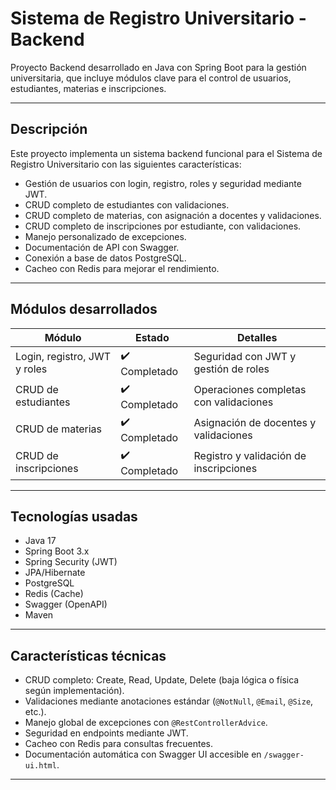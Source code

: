 # Sistema de Registro Universitario - Backend

Proyecto Backend desarrollado en Java con Spring Boot para la gestión universitaria, que incluye módulos clave para el control de usuarios, estudiantes, materias e inscripciones.

---

## Descripción

Este proyecto implementa un sistema backend funcional para el Sistema de Registro Universitario con las siguientes características:

- Gestión de usuarios con login, registro, roles y seguridad mediante JWT.
- CRUD completo de estudiantes con validaciones.
- CRUD completo de materias, con asignación a docentes y validaciones.
- CRUD completo de inscripciones por estudiante, con validaciones.
- Manejo personalizado de excepciones.
- Documentación de API con Swagger.
- Conexión a base de datos PostgreSQL.
- Cacheo con Redis para mejorar el rendimiento.

---

## Módulos desarrollados

| Módulo                        | Estado         | Detalles                           |
|------------------------------|----------------|----------------------------------|
| Login, registro, JWT y roles | ✔️ Completado  | Seguridad con JWT y gestión de roles |
| CRUD de estudiantes          | ✔️ Completado  | Operaciones completas con validaciones |
| CRUD de materias             | ✔️ Completado  | Asignación de docentes y validaciones |
| CRUD de inscripciones        | ✔️ Completado  | Registro y validación de inscripciones |

---

## Tecnologías usadas

- Java 17
- Spring Boot 3.x
- Spring Security (JWT)
- JPA/Hibernate
- PostgreSQL
- Redis (Cache)
- Swagger (OpenAPI)
- Maven

---

## Características técnicas

- CRUD completo: Create, Read, Update, Delete (baja lógica o física según implementación).
- Validaciones mediante anotaciones estándar (`@NotNull`, `@Email`, `@Size`, etc.).
- Manejo global de excepciones con `@RestControllerAdvice`.
- Seguridad en endpoints mediante JWT.
- Cacheo con Redis para consultas frecuentes.
- Documentación automática con Swagger UI accesible en `/swagger-ui.html`.

---

